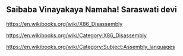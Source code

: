 Saibaba Vinayakaya Namaha! Saraswati devi
------------------------------------------


https://en.wikibooks.org/wiki/X86_Disassembly

https://en.wikibooks.org/wiki/Category:X86_Disassembly

https://en.wikibooks.org/wiki/Category:Subject:Assembly_languages

